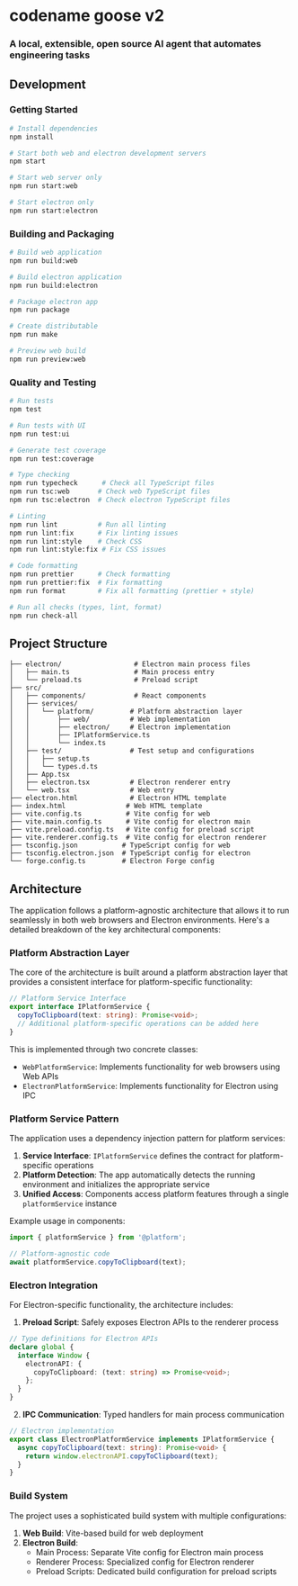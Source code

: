 # codename goose v2
### A local, extensible, open source AI agent that automates engineering tasks

## Development

### Getting Started

```bash
# Install dependencies
npm install

# Start both web and electron development servers
npm start

# Start web server only
npm run start:web

# Start electron only
npm run start:electron
```

### Building and Packaging

```bash
# Build web application
npm run build:web

# Build electron application
npm run build:electron

# Package electron app
npm run package

# Create distributable
npm run make

# Preview web build
npm run preview:web
```

### Quality and Testing

```bash
# Run tests
npm test

# Run tests with UI
npm run test:ui

# Generate test coverage
npm run test:coverage

# Type checking
npm run typecheck      # Check all TypeScript files
npm run tsc:web       # Check web TypeScript files
npm run tsc:electron  # Check electron TypeScript files

# Linting
npm run lint          # Run all linting
npm run lint:fix      # Fix linting issues
npm run lint:style    # Check CSS
npm run lint:style:fix # Fix CSS issues

# Code formatting
npm run prettier      # Check formatting
npm run prettier:fix  # Fix formatting
npm run format        # Fix all formatting (prettier + style)

# Run all checks (types, lint, format)
npm run check-all
```

## Project Structure

```
├── electron/                  # Electron main process files
│   ├── main.ts                # Main process entry
│   └── preload.ts             # Preload script
├── src/
│   ├── components/            # React components
│   ├── services/
│   │   └── platform/         # Platform abstraction layer
│   │       ├── web/          # Web implementation
│   │       ├── electron/     # Electron implementation
│   │       ├── IPlatformService.ts
│   │       └── index.ts
│   ├── test/                 # Test setup and configurations
│   │   ├── setup.ts
│   │   └── types.d.ts
│   ├── App.tsx
│   ├── electron.tsx          # Electron renderer entry
│   └── web.tsx               # Web entry
├── electron.html             # Electron HTML template
├── index.html               # Web HTML template
├── vite.config.ts           # Vite config for web
├── vite.main.config.ts      # Vite config for electron main
├── vite.preload.config.ts   # Vite config for preload script
├── vite.renderer.config.ts  # Vite config for electron renderer
├── tsconfig.json           # TypeScript config for web
├── tsconfig.electron.json  # TypeScript config for electron
└── forge.config.ts         # Electron Forge config
```

## Architecture

The application follows a platform-agnostic architecture that allows it to run seamlessly in both web browsers and Electron environments. Here's a detailed breakdown of the key architectural components:

### Platform Abstraction Layer

The core of the architecture is built around a platform abstraction layer that provides a consistent interface for platform-specific functionality:

```typescript
// Platform Service Interface
export interface IPlatformService {
  copyToClipboard(text: string): Promise<void>;
  // Additional platform-specific operations can be added here
}
```

This is implemented through two concrete classes:
- `WebPlatformService`: Implements functionality for web browsers using Web APIs
- `ElectronPlatformService`: Implements functionality for Electron using IPC

### Platform Service Pattern

The application uses a dependency injection pattern for platform services:

1. **Service Interface**: `IPlatformService` defines the contract for platform-specific operations
2. **Platform Detection**: The app automatically detects the running environment and initializes the appropriate service
3. **Unified Access**: Components access platform features through a single `platformService` instance

Example usage in components:
```typescript
import { platformService } from '@platform';

// Platform-agnostic code
await platformService.copyToClipboard(text);
```

### Electron Integration

For Electron-specific functionality, the architecture includes:

1. **Preload Script**: Safely exposes Electron APIs to the renderer process
```typescript
// Type definitions for Electron APIs
declare global {
  interface Window {
    electronAPI: {
      copyToClipboard: (text: string) => Promise<void>;
    };
  }
}
```

2. **IPC Communication**: Typed handlers for main process communication
```typescript
// Electron implementation
export class ElectronPlatformService implements IPlatformService {
  async copyToClipboard(text: string): Promise<void> {
    return window.electronAPI.copyToClipboard(text);
  }
}
```

### Build System

The project uses a sophisticated build system with multiple configurations:

1. **Web Build**: Vite-based build for web deployment
2. **Electron Build**: 
   - Main Process: Separate Vite config for Electron main process
   - Renderer Process: Specialized config for Electron renderer
   - Preload Scripts: Dedicated build configuration for preload scripts
